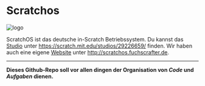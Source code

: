 # Scratchos
![logo]

ScratchOS ist das deutsche in-Scratch Betriebssystem. Du kannst das [Studio] unter https://scratch.mit.edu/studios/29226659/ finden. Wir haben auch eine eigene [Website] unter http://scratchos.fuchscrafter.de.
***
**Dieses Github-Repo soll vor allen dingen der Organisation von _Code_ und _Aufgaben_ dienen.**



[Website]: http://scratchos.fuchscrafter.de
[Studio]: https://scratch.mit.edu/studios/29226659/
[logo]: https://cdn2.scratch.mit.edu/get_image/gallery/29226659_200x130.png
